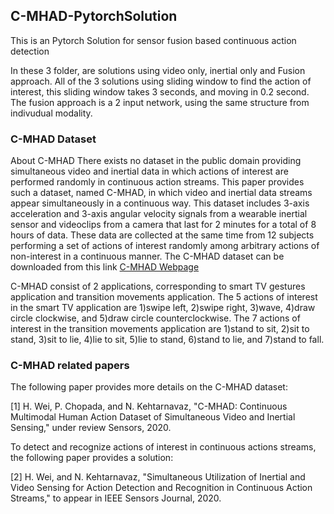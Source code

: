 ## C-MHAD-PytorchSolution
This is an Pytorch Solution for sensor fusion based continuous action detection

In these 3 folder, are solutions using video only, inertial only and Fusion approach.
All of the 3 solutions using sliding window to find the action of interest, this sliding window takes 3 seconds, and moving in 0.2 second.
The fusion approach is a 2 input network, using the same structure from indivudual modality.

### C-MHAD Dataset
About C-MHAD There exists no dataset in the public domain providing simultaneous video and inertial data in which actions of interest are performed randomly in continuous action streams. This paper provides such a dataset, named C-MHAD, in which video and inertial data streams appear simultaneously in a continuous way. This dataset includes 3-axis acceleration and 3-axis angular velocity signals from a wearable inertial sensor and videoclips from a camera that last for 2 minutes for a total of 8 hours of data. These data are collected at the same time from 12 subjects performing a set of actions of interest randomly among arbitrary actions of non-interest in a continuous manner. The C-MHAD dataset can be downloaded from this link [C-MHAD Webpage](https://personal.utdallas.edu/~kehtar/C-MHAD.html)

C-MHAD consist of 2 applications, corresponding to smart TV gestures application and transition movements application. The 5 actions of interest in the smart TV application are 1)swipe left, 2)swipe right, 3)wave, 4)draw circle clockwise, and 5)draw circle counterclockwise. The 7 actions of interest in the transition movements application are 1)stand to sit, 2)sit to stand, 3)sit to lie, 4)lie to sit, 5)lie to stand, 6)stand to lie, and 7)stand to fall.

### C-MHAD related papers
The following paper provides more details on the C-MHAD dataset:

[1] H. Wei, P. Chopada, and N. Kehtarnavaz, "C-MHAD: Continuous Multimodal Human Action Dataset of Simultaneous Video and Inertial Sensing," under review Sensors, 2020. 

To detect and recognize actions of interest in continuous actions streams, the following paper provides a solution:

[2] H. Wei, and N. Kehtarnavaz, "Simultaneous Utilization of Inertial and Video Sensing for Action Detection and Recognition in Continuous Action Streams," to appear in IEEE Sensors Journal, 2020. 
